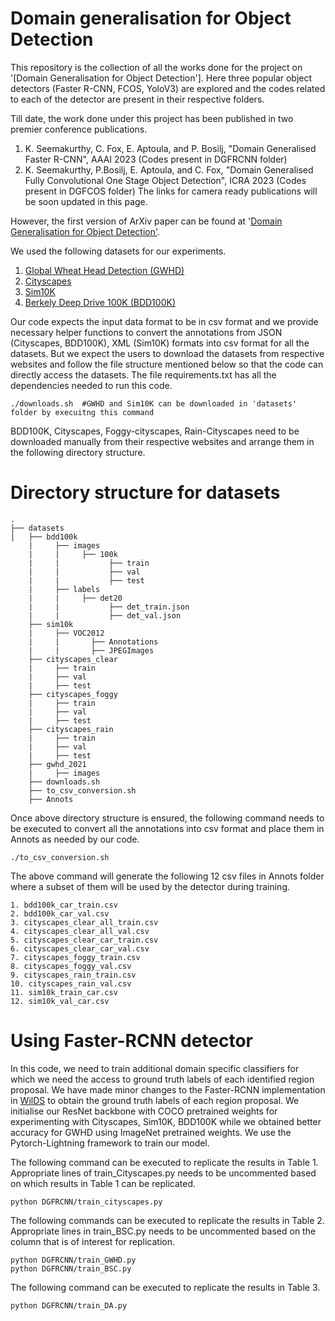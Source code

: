 # Domain generalisation for Object Detection

This repository is the collection of all the works done for the project on '[Domain Generalisation for Object Detection']. Here three popular object detectors (Faster R-CNN, FCOS, YoloV3) are explored and the codes related to each of the detector are present in their respective folders. 

Till date, the work done under this project has been published in two premier conference publications. 
1. K. Seemakurthy, C. Fox, E. Aptoula, and P. Bosilj, "Domain Generalised Faster R-CNN", AAAI 2023 (Codes present in DGFRCNN folder)
2. K. Seemakurthy, P.Bosilj, E. Aptoula, and C. Fox, "Domain Generalised Fully Convolutional One Stage Object Detection", ICRA 2023 (Codes present in DGFCOS folder)
The links for camera ready publications will be soon updated in this page. 

However, the first version of ArXiv paper can be found at '[Domain Generalisation for Object Detection'](https://arxiv.org/abs/2203.05294).  

We used the following datasets for our experiments. 

1. [Global Wheat Head Detection (GWHD)](https://zenodo.org/record/5092309#.YjeR1zynzJU) 
2. [Cityscapes](https://www.cityscapes-dataset.com/) 
3. [Sim10K](https://fcav.engin.umich.edu/projects/driving-in-the-matrix) 
4. [Berkely Deep Drive 100K (BDD100K)](https://bdd-data.berkeley.edu/) 

Our code expects the input data format to be in csv format and we provide necessary helper functions to convert the annotations from JSON (Cityscapes, BDD100K), XML (Sim10K) formats into csv format for all the datasets. But we expect the users to download the datasets from respective websites and follow the file structure mentioned below so that the code can directly access the datasets. The file requirements.txt has all the dependencies needed to run this code. 

```
./downloads.sh  #GWHD and Sim10K can be downloaded in 'datasets' folder by execuitng this command 
```

BDD100K, Cityscapes, Foggy-cityscapes, Rain-Cityscapes need to be downloaded manually from their respective websites and arrange them in the following directory structure. 

# Directory structure for datasets

```
.
├── datasets
│   ├── bdd100k
    |     ├── images
    |     |     ├── 100k
    |     |           ├── train
    |     |           ├── val
    |     |           ├── test
    |     ├── labels
    |     |     ├── det20
    |     |           ├── det_train.json
    |     |           ├── det_val.json
    ├── sim10k
    |     ├── VOC2012
    |     |       ├── Annotations
    |     |       ├── JPEGImages
    ├── cityscapes_clear
    |     ├── train
    |     ├── val
    |     ├── test
    ├── cityscapes_foggy
    |     ├── train
    |     ├── val
    |     ├── test
    ├── cityscapes_rain
    |     ├── train
    |     ├── val
    |     ├── test
    ├── gwhd_2021
    |     ├── images
    ├── downloads.sh
    ├── to_csv_conversion.sh
    ├── Annots
```

Once above directory structure is ensured, the following command needs to be executed to convert all the annotations into csv format and place them in Annots as needed by our code. 

```
./to_csv_conversion.sh
```

The above command will generate the following 12 csv files in Annots folder where a subset of them will be used by the detector during training. 

```
1. bdd100k_car_train.csv
2. bdd100k_car_val.csv
3. cityscapes_clear_all_train.csv
4. cityscapes_clear_all_val.csv
5. cityscapes_clear_car_train.csv
6. cityscapes_clear_car_val.csv
7. cityscapes_foggy_train.csv
8. cityscapes_foggy_val.csv
9. cityscapes_rain_train.csv
10. cityscapes_rain_val.csv
11. sim10k_train_car.csv
12. sim10k_val_car.csv
```


# Using Faster-RCNN detector

In this code, we need to train additional domain specific classifiers for which we need the access to ground truth labels of each identified region proposal. We have made minor changes to the Faster-RCNN implementation in [WilDS](https://github.com/p-lambda/wilds/tree/main/examples/models/detection) to obtain the ground truth labels of each region proposal. We initialise our ResNet backbone with COCO pretrained weights for experimenting with Cityscapes, Sim10K, BDD100K while we obtained better accuracy for GWHD using ImageNet pretrained weights. We use the Pytorch-Lightning framework to train our model. 

The following command can be executed to replicate the results in Table 1. Appropriate lines of train_Cityscapes.py needs to be uncommented based on which results in  Table 1 can be replicated. 
```
python DGFRCNN/train_cityscapes.py
```

The following commands can be executed to replicate the results in Table 2.  Appropriate lines in train_BSC.py needs to be uncommented based on the column that is of interest for replication. 
```
python DGFRCNN/train_GWHD.py
python DGFRCNN/train_BSC.py
```

The following command can be executed to replicate the results in Table 3.

```
python DGFRCNN/train_DA.py
```

